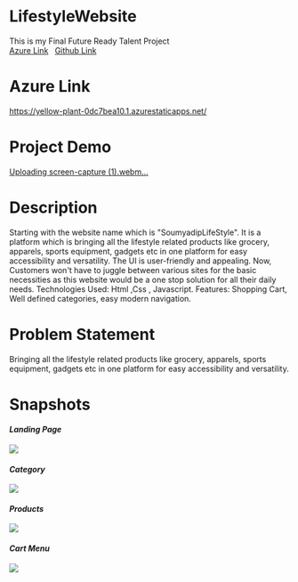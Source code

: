 # LifestyleWebsite
This is my Final Future Ready Talent Project <br>
<a href="https://yellow-plant-0dc7bea10.1.azurestaticapps.net/">Azure Link</a>&nbsp;&nbsp; <a href="https://soumyadip1245.github.io/LifestyleWebsite/">Github Link</a>


# Azure Link
https://yellow-plant-0dc7bea10.1.azurestaticapps.net/
# Project Demo
[Uploading screen-capture (1).webm…]()
 
# Description
Starting with the website name which is "SoumyadipLifeStyle". It is a platform which is bringing all the lifestyle related products like grocery, apparels, sports equipment, gadgets etc in one platform for easy accessibility and versatility. The UI is user-friendly and appealing. Now, Customers won't have to juggle between various sites for the basic necessities as this website would be a one stop solution for all their daily needs. Technologies Used: Html ,Css , Javascript. Features: Shopping Cart, Well defined categories, easy modern navigation.
# Problem Statement
Bringing all the lifestyle related products like grocery, apparels, sports equipment, gadgets etc in one platform for easy accessibility and versatility. 
# Snapshots
<b><i><h4>Landing Page</h4><b><i>
<img src="https://i.imgur.com/v46vBR0.png"/>
<b><i><h4>Category</h4><b><i>
<img src="https://i.imgur.com/70MFeX5.png"/>
<b><i><h4>Products</h4><b><i>
<img src="https://i.imgur.com/xFAmJ4c.png"/>
<b><i><h4>Cart Menu</h4><b><i>
<img src="https://i.imgur.com/FZT7Rwh.png"/>
